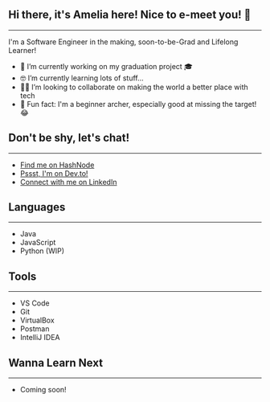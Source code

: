 ## Hi there, it's Amelia here! Nice to e-meet you! 👋

---

I'm a Software Engineer in the making, soon-to-be-Grad and Lifelong Learner! 
- 🔨 I’m currently working on my graduation project 🎓 
- 🤓 I’m currently learning lots of stuff...
- 🤝🏼 I’m looking to collaborate on making the world a better place with tech
- 📌 Fun fact: I'm a beginner archer, especially good at missing the target! 😂

## Don't be shy, let's chat!
---
- [Find me on HashNode]([website])
- [Pssst, I'm on Dev.to!]([dev.to])
- [Connect with me on LinkedIn]([linkedin])

## Languages
---
- Java
- JavaScript
- Python (WIP)

## Tools
---
- VS Code
- Git
- VirtualBox
- Postman
- IntelliJ IDEA

## Wanna Learn Next
---
- Coming soon!

[website]: https://technoglot.com/
[linkedin]: https://linkedin.com/in/avr
[dev.to]: https://dev.to/avieira 


<!--
**a-vieira/a-vieira** is a ✨ _special_ ✨ repository because its `README.md` (this file) appears on your GitHub profile.

Here are some ideas to get you started:

- 🔭 I’m currently working on ...
- 🌱 I’m currently learning ...
- 👯 I’m looking to collaborate on ...
- 🤔 I’m looking for help with ...
- 💬 Ask me about ...
- 📫 How to reach me: ...
- 😄 Pronouns: ...
- ⚡ Fun fact: ...
-->
